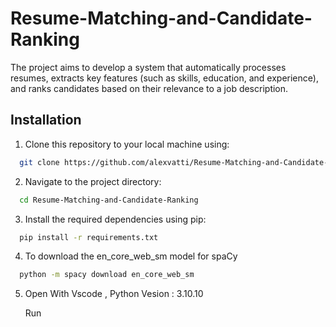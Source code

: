 # Resume-Matching-and-Candidate-Ranking

The project aims to develop a system that automatically processes resumes, extracts key features 
(such as skills, education, and experience), and ranks candidates based on their relevance to a job description. 

## Installation

1. Clone this repository to your local machine using:

```bash
  git clone https://github.com/alexvatti/Resume-Matching-and-Candidate-Ranking.git
```
2. Navigate to the project directory:

```bash
  cd Resume-Matching-and-Candidate-Ranking
```
3. Install the required dependencies using pip:

```bash
  pip install -r requirements.txt
```

4. To download the en_core_web_sm model for spaCy
```bash
  python -m spacy download en_core_web_sm
```

5. Open With Vscode , Python Vesion : 3.10.10

   Run 
